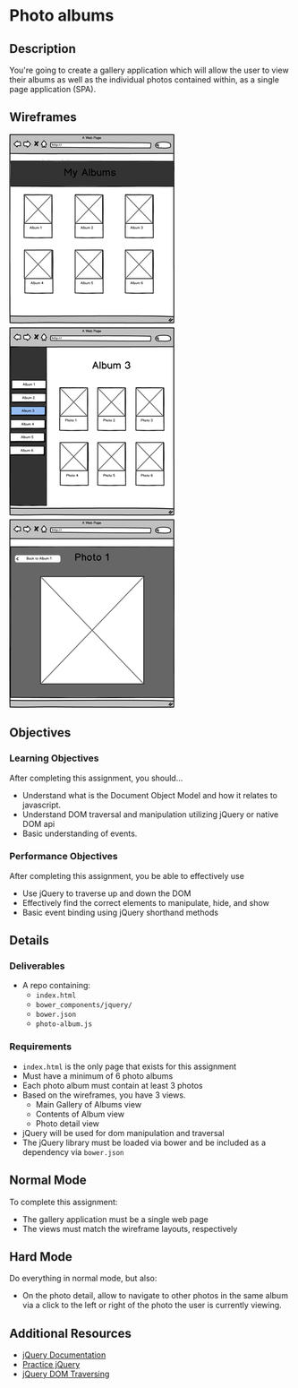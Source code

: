 # Photo albums

## Description
You're going to create a gallery application which will allow the user to view their albums as well as the individual photos contained within, as a single page application (SPA).

## Wireframes

![Wireframes](assets/photo-album.png)

## Objectives

### Learning Objectives

After completing this assignment, you should…

* Understand what is the Document Object Model and how it relates to javascript.
* Understand DOM traversal and manipulation utilizing jQuery or native DOM api
* Basic understanding of events.

### Performance Objectives

After completing this assignment, you be able to effectively use

* Use jQuery to traverse up and down the DOM
* Effectively find the correct elements to manipulate, hide, and show
* Basic event binding using jQuery shorthand methods


## Details

### Deliverables

* A repo containing:
  * `index.html`
  * `bower_components/jquery/`
  * `bower.json`
  * `photo-album.js`

### Requirements

* `index.html` is the only page that exists for this assignment
* Must have a minimum of 6 photo albums
* Each photo album must contain at least 3 photos
* Based on the wireframes, you have 3 views.
  - Main Gallery of Albums view
  - Contents of Album view
  - Photo detail view
* jQuery will be used for dom manipulation and traversal
* The jQuery library must be loaded via bower and be included as a dependency via  `bower.json`

## Normal Mode

To complete this assignment:

- The gallery application must be a single web page
- The views must match the wireframe layouts, respectively


## Hard Mode

Do everything in normal mode, but also:

- On the photo detail, allow to navigate to other photos in the same album via a click to the left or right of the photo the user is currently viewing.


## Additional Resources

* [jQuery Documentation](http://api.jquery.com/)
* [Practice jQuery](http://try.jquery.com)
* [jQuery DOM Traversing](http://api.jquery.com/category/traversing/)
